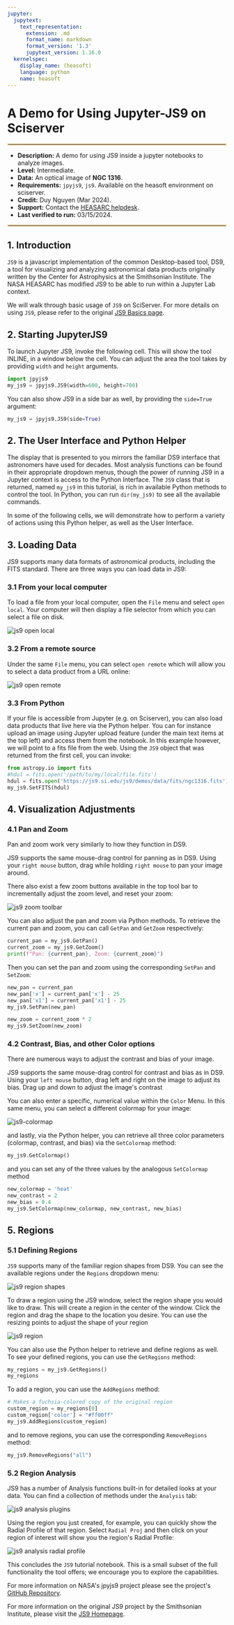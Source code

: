 ```yaml
---
jupyter:
  jupytext:
    text_representation:
      extension: .md
      format_name: markdown
      format_version: '1.3'
      jupytext_version: 1.16.0
  kernelspec:
    display_name: (heasoft)
    language: python
    name: heasoft
---
```


# A Demo for Using Jupyter-JS9 on Sciserver
<hr style="border: 2px solid #fadbac" />

- **Description:** A demo for using JS9 inside a jupyter notebooks to analyze images.
- **Level:** Intermediate.
- **Data:** An optical image of **NGC 1316**.
- **Requirements:** `jpyjs9`, `js9`. Available on the heasoft environment on sciserver.
- **Credit:** Duy Nguyen (Mar 2024).
- **Support:** Contact the [HEASARC helpdesk](https://heasarc.gsfc.nasa.gov/cgi-bin/Feedback).
- **Last verified to run:** 03/15/2024.

<hr style="border: 2px solid #fadbac" />


## 1. Introduction
`JS9` is a javascript implementation of the common Desktop-based tool, DS9, a tool for visualizing and analyzing astronomical data products originally written by the Center for Astrophysics at the Smithsonian Institute. The NASA HEASARC has modified JS9 to be able to run within a Jupyter Lab context.

We will walk through basic usage of `JS9` on SciServer. For more details on using `JS9`, please refer to the original [JS9 Basics page](https://js9.si.edu/js9/demos/js9basics.html).


## 2. Starting JupyterJS9
To launch Jupyter JS9, invoke the following cell. This will show the tool INLINE, in a window below the cell. You can adjust the area the tool takes by providing `width` and `height` arguments.

```python
import jpyjs9
my_js9 = jpyjs9.JS9(width=600, height=700)
```

You can also show JS9 in a side bar as well, by providing the `side=True` argument:

```python
my_js9 = jpyjs9.JS9(side=True)
```

## 2. The User Interface and Python Helper

The display that is presented to you mirrors the familiar DS9 interface that astronomers have used for decades. Most analysis functions can be found in their appropriate dropdown menus, though the power of running JS9 in a Jupyter context is access to the Python Interface. The `JS9` class that is returned, named `my_js9` in this tutorial, is rich in available Python methods to control the tool. In Python, you can run `dir(my_js9)` to see all the available commands.

In some of the following cells, we will demonstrate how to perform a variety of actions using this Python helper, as well as the User Interface.


## 3. Loading Data
JS9 supports many data formats of astronomical products, including the FITS standard. There are three ways you can load data in JS9:

### 3.1 From your local computer
To load a file from your local computer, open the `File` menu and select `open local`. Your computer will then display a file selector from which you can select a file on disk. 

![js9 open local](_files/js9-open-local.png)

### 3.2 From a remote source
Under the same `File` menu, you can select `open remote` which will allow you to select a data product from a URL online:

![js9 open remote](_files/js9-open-remote.png)

### 3.3 From Python
If your file is accessible from Jupyter (e.g. on Sciserver), you can also load data products that live here via the Python helper. You can for instance upload an image using Jupyter upload feature (under the main text items at the top left) and access them from the notebook. In this example however, we will point to a fits file from the web. Using the `JS9` object that was returned from the first cell, you can invoke:

```python
from astropy.io import fits
#hdul = fits.open('/path/to/my/local/file.fits')
hdul = fits.open('https://js9.si.edu/js9/demos/data/fits/ngc1316.fits')
my_js9.SetFITS(hdul)
```

## 4. Visualization Adjustments
### 4.1 Pan and Zoom
Pan and zoom work very similarly to how they function in DS9.

JS9 supports the same mouse-drag control for panning as in DS9. Using your `right mouse` button, drag while holding `right mouse` to pan your image around.

There also exist a few zoom buttons available in the top tool bar to incrementally adjust the zoom level, and reset your zoom:

![js9 zoom toolbar](_files/js9-zoom-toolbar.png)

You can also adjust the pan and zoom via Python methods. To retrieve the current pan and zoom, you can call `GetPan` and `GetZoom` respectively:

```python
current_pan = my_js9.GetPan()
current_zoom = my_js9.GetZoom()
print(f"Pan: {current_pan}, Zoom: {current_zoom}")
```

Then you can set the pan and zoom using the corresponding `SetPan` and `SetZoom`:

```python
new_pan = current_pan
new_pan['x'] = current_pan['x'] - 25
new_pan['x1'] = current_pan['x1'] - 25
my_js9.SetPan(new_pan)
```

```python
new_zoom = current_zoom * 2
my_js9.SetZoom(new_zoom)
```

### 4.2 Contrast, Bias, and other Color options
There are numerous ways to adjust the contrast and bias of your image.

JS9 supports the same mouse-drag control for contrast and bias as in DS9. Using your `left mouse` button, drag left and right on the image to adjust its bias. Drag up and down to adjust the image's contrast

You can also enter a specific, numerical value within the `Color` Menu. In this same menu, you can select a different colormap for your image:

![js9-colormap](_files/_files/js9-colormap.png)

and lastly, via the Python helper, you can retrieve all three color parameters (colormap, contrast, and bias) via the `GetColormap` method:

```python
my_js9.GetColormap()
```

and you can set any of the three values by the analogous `SetColormap` method

```python
new_colormap = 'heat'
new_contrast = 2
new_bias = 0.4
my_js9.SetColormap(new_colormap, new_contrast, new_bias)
```

## 5. Regions
### 5.1 Defining Regions

`JS9` supports many of the familiar region shapes from DS9. You can see the available regions under the `Regions` dropdown menu:

![js9 region shapes](_files/js9-region-shapes.png)

To draw a region using the JS9 window, select the region shape you would like to draw. This will create a region in the center of the window. Click the region and drag the shape to the location you desire. You can use the resizing points to adjust the shape of your region

![js9 region](_files/js9-region.png)

You can also use the Python helper to retrieve and define regions as well. To see your defined regions, you can use the `GetRegions` method:

```python
my_regions = my_js9.GetRegions()
my_regions
```

To add a region, you can use the `AddRegions` method:

```python
# Makes a fuchsia-colored copy of the original region
custom_region = my_regions[0]
custom_region['color'] = "#ff00ff"
my_js9.AddRegions(custom_region)
```

and to remove regions, you can use the corresponding `RemoveRegions` method:

```python
my_js9.RemoveRegions("all")
```

### 5.2 Region Analysis

JS9 has a number of Analysis functions built-in for detailed looks at your data. You can find a collection of methods under the `Analysis` tab:

![js9 analysis plugins](_files/js9-plugins.png)

Using the region you just created, for example, you can quickly show the Radial Profile of that region. Select `Radial Proj` and then click on your region of interest will show you the region's Radial Profile:

![js9 analysis radial profile](_files/js9-radial-profile.png)


This concludes the `JS9` tutorial notebook. This is a small subset of the full functionality the tool offers; we encourage you to explore the capabilities.

For more information on NASA's jpyjs9 project please see the project's [GitHub Repository](https://github.com/duytnguyendtn/jpyjs9.git).

For more information on the original JS9 project by the Smithsonian Institute, please visit the [JS9 Homepage](https://js9.si.edu).

